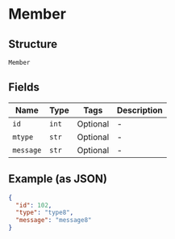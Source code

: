 
# Member

## Structure

`Member`

## Fields

| Name | Type | Tags | Description |
|  --- | --- | --- | --- |
| `id` | `int` | Optional | - |
| `mtype` | `str` | Optional | - |
| `message` | `str` | Optional | - |

## Example (as JSON)

```json
{
  "id": 102,
  "type": "type8",
  "message": "message8"
}
```

